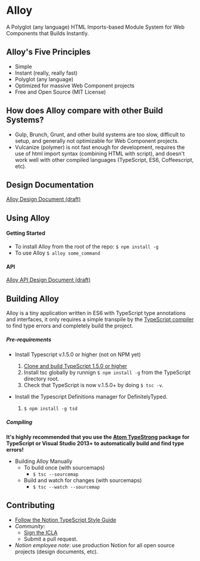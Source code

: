 # Alloy
A Polyglot (any language) HTML Imports-based Module System for Web Components that Builds Instantly.

## Alloy's Five Principles
* Simple
* Instant (really, really fast)
* Polyglot (any language)
* Optimized for massive Web Component projects
* Free and Open Source (MIT License)

## How does Alloy compare with other Build Systems?
- Gulp, Brunch, Grunt, and other build systems are too slow, difficult to setup, and generally not optimizable for Web Component projects.
- Vulcanize (polymer) is not fast enough for development, requires the use of html import syntax (combining HTML with script), and doesn't work well with other compiled languages (TypeScript, ES6, Coffeescript, etc).

## Design Documentation
[Alloy Design Document (draft)](https://www.makenotion.com/ElV9Qe54jjs81)


## Using Alloy
#### Getting Started
- To install Alloy from the root of the repo:
``$ npm install -g``
- To use Alloy `$ alloy some_command`

#### API
[Alloy API Design Document (draft)](https://www.makenotion.com/IuozGZXxcVGZG)

## Building Alloy

Alloy is a tiny application written in ES6 with TypeScript type annotations and interfaces, it only requires a simple transpile by the [TypeScript compiler](https://github.com/microsoft/typescript) to find type errors and completely build the project.


##### Pre-requirements
- Install Typescript v.1.5.0 or higher (not on NPM yet)
	1. [Clone and build TypeScript 1.5.0 or higher](https://github.com/Microsoft/typescript)
	2. Install tsc globally by runnign `$ npm install -g` from the TypeScript directory root.
	3. Check that TypeScript is now v.1.5.0+ by doing `$ tsc -v`.


- Install the Typescript Definitions manager for DefinitelyTyped.
	1. `$ npm install -g tsd`

##### Compiling

**It's highly recommended that you use the [Atom TypeStrong](https://atom.io/packages/atom-typescript) package for TypeScript or Visual Studio 2013+ to automatically build and find type errors!**

- Building Alloy Manually
  - To build once (with sourcemaps)
	- `$ tsc --sourcemap`
  - Build and watch for changes (with sourcemaps)
	- `$ tsc --watch --sourcemap`

## Contributing
- [Follow the Notion TypeScript Style Guide](https://www.makenotion.com/orKIlzU6nOIHe)
- *Community*:
  - [Sign the ICLA](https://docs.google.com/forms/d/1GBhRzcoMD-oSkDfitPEtEEsYzvpE680X2L5tjdGmMFg/viewform)
  - Submit a pull request.
- *Notion employee note*: use production Notion for all open source projects (design documents, etc).
